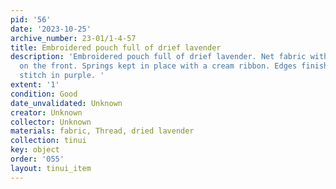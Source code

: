 ```yaml
---
pid: '56'
date: '2023-10-25'
archive_number: 23-01/1-4-57
title: Embroidered pouch full of drief lavender
description: 'Embroidered pouch full of drief lavender. Net fabric with lavender embroidered
  on the front. Springs kept in place with a cream ribbon. Edges finished with blanket
  stitch in purple. '
extent: '1'
condition: Good
date_unvalidated: Unknown
creator: Unknown
collector: Unknown
materials: fabric, Thread, dried lavender
collection: tinui
key: object
order: '055'
layout: tinui_item
---
```

